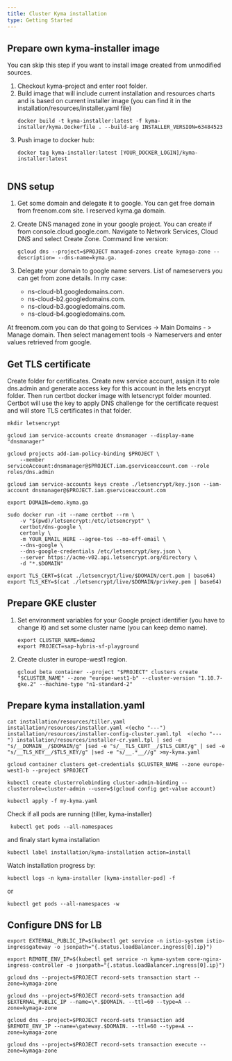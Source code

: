 ```yaml
---
title: Cluster Kyma installation
type: Getting Started
---
```


## Prepare own kyma-installer image

You can skip this step if you want to install image created from unmodified sources. 

1. Checkout kyma-project and enter root folder.
2. Build image that will include current installation and resources charts and is based on current installer image (you can find it in the installation/resources/installer.yaml file)
    ```
    docker build -t kyma-installer:latest -f kyma-installer/kyma.Dockerfile . --build-arg INSTALLER_VERSION=63484523
    ```
3. Push image to docker hub:
    ```
    docker tag kyma-installer:latest [YOUR_DOCKER_LOGIN]/kyma-installer:latest


## DNS setup

1. Get some domain and delegate it to google. You can get free domain from freenom.com site. I reserved kyma.ga domain.

2. Create DNS managed zone in your google project. You can create if from console.cloud.google.com. Navigate to Network Services, Cloud DNS and select Create Zone. Command line version:    
    ```
    gcloud dns --project=$PROJECT managed-zones create kymaga-zone --description= --dns-name=kyma.ga.
    ```
3. Delegate your domain to google name servers. List of nameservers you can get from zone details. In my case:
    - ns-cloud-b1.googledomains.com.
    - ns-cloud-b2.googledomains.com.
    - ns-cloud-b3.googledomains.com.
    - ns-cloud-b4.googledomains.com.

At freenom.com you can do that going to Services -> Main Domains - > Manage domain. Then select management tools -> Nameservers and enter values retrieved from google.

## Get TLS certificate

Create folder for certificates. Create new service account, assign it to role dns.admin and generate access key for this account in the lets encrypt folder. Then run certbot docker image with letsencrypt folder mounted. Certbot will use the key to apply DNS challenge for the certificate request and will store TLS certificates in that folder.
```
mkdir letsencrypt

gcloud iam service-accounts create dnsmanager --display-name "dnsmanager"

gcloud projects add-iam-policy-binding $PROJECT \
    --member serviceAccount:dnsmanager@$PROJECT.iam.gserviceaccount.com --role roles/dns.admin

gcloud iam service-accounts keys create ./letsencrypt/key.json --iam-account dnsmanager@$PROJECT.iam.gserviceaccount.com

export DOMAIN=demo.kyma.ga

sudo docker run -it --name certbot --rm \
    -v "$(pwd)/letsencrypt:/etc/letsencrypt" \
    certbot/dns-google \
    certonly \
    -m YOUR_EMAIL_HERE --agree-tos --no-eff-email \
    --dns-google \
    --dns-google-credentials /etc/letsencrypt/key.json \
    --server https://acme-v02.api.letsencrypt.org/directory \
    -d "*.$DOMAIN"

export TLS_CERT=$(cat ./letsencrypt/live/$DOMAIN/cert.pem | base64)
export TLS_KEY=$(cat ./letsencrypt/live/$DOMAIN/privkey.pem | base64)
```

## Prepare GKE cluster


1. Set environment variables for your Google project identifier (you have to change it) and set some cluster name (you can keep demo name).
    ```
    export CLUSTER_NAME=demo2
    export PROJECT=sap-hybris-sf-playground
    ```
2. Create cluster in europe-west1 region.
    ```
    gcloud beta container --project "$PROJECT" clusters create "$CLUSTER_NAME" --zone "europe-west1-b" --cluster-version "1.10.7-gke.2" --machine-type "n1-standard-2" 
    ```

## Prepare kyma installation.yaml

```
cat installation/resources/tiller.yaml installation/resources/installer.yaml <(echo "---") installation/resources/installer-config-cluster.yaml.tpl  <(echo "---") installation/resources/installer-cr.yaml.tpl | sed -e "s/__DOMAIN__/$DOMAIN/g" |sed -e "s/__TLS_CERT__/$TLS_CERT/g" | sed -e "s/__TLS_KEY__/$TLS_KEY/g" |sed -e "s/__.*__//g" >my-kyma.yaml

gcloud container clusters get-credentials $CLUSTER_NAME --zone europe-west1-b --project $PROJECT

kubectl create clusterrolebinding cluster-admin-binding --clusterrole=cluster-admin --user=$(gcloud config get-value account)

kubectl apply -f my-kyma.yaml
```

Check if all pods are running (tiller, kyma-installer)
```
 kubectl get pods --all-namespaces
```

and finaly start kyma installation
```
kubectl label installation/kyma-installation action=install
```
Watch installation progress by:
```
kubectl logs -n kyma-installer [kyma-installer-pod] -f
```
or
```
kubectl get pods --all-namespaces -w
```

## Configure DNS for LB

```
export EXTERNAL_PUBLIC_IP=$(kubectl get service -n istio-system istio-ingressgateway -o jsonpath="{.status.loadBalancer.ingress[0].ip}")

export REMOTE_ENV_IP=$(kubectl get service -n kyma-system core-nginx-ingress-controller -o jsonpath="{.status.loadBalancer.ingress[0].ip}")

gcloud dns --project=$PROJECT record-sets transaction start --zone=kymaga-zone

gcloud dns --project=$PROJECT record-sets transaction add $EXTERNAL_PUBLIC_IP --name=\*.$DOMAIN. --ttl=60 --type=A --zone=kymaga-zone

gcloud dns --project=$PROJECT record-sets transaction add $REMOTE_ENV_IP --name=\gateway.$DOMAIN. --ttl=60 --type=A --zone=kymaga-zone

gcloud dns --project=$PROJECT record-sets transaction execute --zone=kymaga-zone

```
